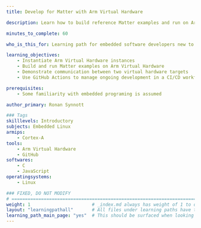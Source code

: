 ```yaml
---
title: Develop for Matter with Arm Virtual Hardware

description: Learn how to build reference Matter examples and run on Arm Virtual Hardware

minutes_to_complete: 60

who_is_this_for: Learning path for embedded software developers new to Arm Virtual Hardware to get familiar with main features.

learning_objectives: 
    - Instantiate Arm Virtual Hardware instances
    - Build and run Matter examples on Arm Virtual Hardware
    - Demonstrate communication between two virtual hardware targets
    - Use GitHub Actions to manage ongoing development in a CI/CD workflow

prerequisites:
    - Some familiarity with embedded programing is assumed

author_primary: Ronan Synnott

### Tags
skilllevels: Introductory
subjects: Embedded Linux
armips:
    - Cortex-A
tools:
    - Arm Virtual Hardware
    - GitHub
softwares:
    - C
    - JavaScript
operatingsystems:
    - Linux

### FIXED, DO NOT MODIFY
# ================================================================================
weight: 1                       # _index.md always has weight of 1 to order correctly
layout: "learningpathall"       # All files under learning paths have this same wrapper
learning_path_main_page: "yes"  # This should be surfaced when looking for related content. Only set for _index.md of learning path content.
---
```

